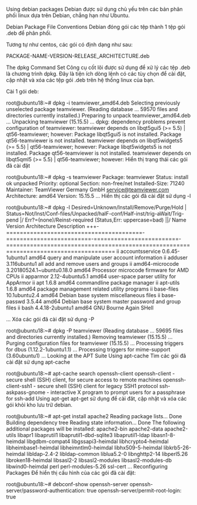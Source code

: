 Using debian packages
Debian được sử dụng chủ yếu trên các bản phân phối linux dựa trên Debian, chẳng hạn như Ubuntu.

Debian Package File Conventions
Debian đóng gói các tệp thành 1 tệp gói .deb để phân phối.

Tương tự như centos, các gói có định dạng như sau:

PACKAGE-NAME-VERSION-RELEASE_ARCHITECTURE.deb

The dpkg Command Set
Công cụ cốt lõi được sử dụng để xử lý các tệp .deb là chương trình dpkg. Đây là tiện ích dòng lệnh có các tùy chọn để cài đặt, cập nhật và xóa các tệp gói .deb trên hệ thống linux của bạn.

Cài 1 gói deb:

root@ubuntu18:~# dpkg -i teamviewer_amd64.deb
Selecting previously unselected package teamviewer.
(Reading database ... 59570 files and directories currently installed.)
Preparing to unpack teamviewer_amd64.deb ...
Unpacking teamviewer (15.15.5) ...
dpkg: dependency problems prevent configuration of teamviewer:
 teamviewer depends on libqt5gui5 (>= 5.5) | qt56-teamviewer; however:
  Package libqt5gui5 is not installed.
  Package qt56-teamviewer is not installed.
 teamviewer depends on libqt5widgets5 (>= 5.5) | qt56-teamviewer; however:
  Package libqt5widgets5 is not installed.
  Package qt56-teamviewer is not installed.
 teamviewer depends on libqt5qml5 (>= 5.5) | qt56-teamviewer; however:
Hiển thị trạng thái các gói đã cài đặt

root@ubuntu18:~# dpkg -s teamviewer
Package: teamviewer
Status: install ok unpacked
Priority: optional
Section: non-free/net
Installed-Size: 71240
Maintainer: TeamViewer Germany GmbH <service@teamviewer.com>
Architecture: amd64
Version: 15.15.5
...
Hiển thị các gói đã cài đặt sử dụng -l

root@ubuntu18:~# dpkg -l
Desired=Unknown/Install/Remove/Purge/Hold
| Status=Not/Inst/Conf-files/Unpacked/halF-conf/Half-inst/trig-aWait/Trig-pend
|/ Err?=(none)/Reinst-required (Status,Err: uppercase=bad)
||/ Name                                     Version                   Architecture              Description
+++-========================================-=========================-=========================-======================================================================================
ii  accountsservice                          0.6.45-1ubuntu1           amd64                     query and manipulate user account information
ii  adduser                                  3.116ubuntu1              all                       add and remove users and groups
ii  amd64-microcode                          3.20180524.1~ubuntu0.18.0 amd64                     Processor microcode firmware for AMD CPUs
ii  apparmor                                 2.12-4ubuntu5.1           amd64                     user-space parser utility for AppArmor
ii  apt                                      1.6.8                     amd64                     commandline package manager
ii  apt-utils                                1.6.8                     amd64                     package management related utility programs
ii  base-files                               10.1ubuntu2.4             amd64                     Debian base system miscellaneous files
ii  base-passwd                              3.5.44                    amd64                     Debian base system master password and group files
ii  bash                                     4.4.18-2ubuntu1           amd64                     GNU Bourne Again SHell

...
Xóa các gói đã cài đặt sử dụng -P

root@ubuntu18:~# dpkg -P teamviewer
(Reading database ... 59695 files and directories currently installed.)
Removing teamviewer (15.15.5) ...
Purging configuration files for teamviewer (15.15.5) ...
Processing triggers for dbus (1.12.2-1ubuntu1.1) ...
Processing triggers for mime-support (3.60ubuntu1) ...
Looking at the APT Suite
Using apt-cache
Tìm các gói đã cài đặt sử dụng apt-cache

root@ubuntu18:~# apt-cache search openssh-client
openssh-client - secure shell (SSH) client, for secure access to remote machines
openssh-client-ssh1 - secure shell (SSH) client for legacy SSH1 protocol
ssh-askpass-gnome - interactive X program to prompt users for a passphrase for ssh-add
Using apt-get
apt-get sử dụng để cài đăt, cập nhật và xóa các gói khỏi kho lưu trữ debian.

root@ubuntu18:~# apt-get install apache2
Reading package lists... Done
Building dependency tree
Reading state information... Done
The following additional packages will be installed:
  apache2-bin apache2-data apache2-utils libapr1 libaprutil1 libaprutil1-dbd-sqlite3 libaprutil1-ldap libasn1-8-heimdal libgdbm-compat4 libgssapi3-heimdal libhcrypto4-heimdal
  libheimbase1-heimdal libheimntlm0-heimdal libhx509-5-heimdal libkrb5-26-heimdal libldap-2.4-2 libldap-common liblua5.2-0 libnghttp2-14 libperl5.26 libroken18-heimdal libsasl2-2
  libsasl2-modules libsasl2-modules-db libwind0-heimdal perl perl-modules-5.26 ssl-cert
...
Reconfiguring Packages
Để hiển thị cấu hình của các gói đã cài đặt:

root@ubuntu18:~# debconf-show openssh-server
  openssh-server/password-authentication: true
  openssh-server/permit-root-login: true